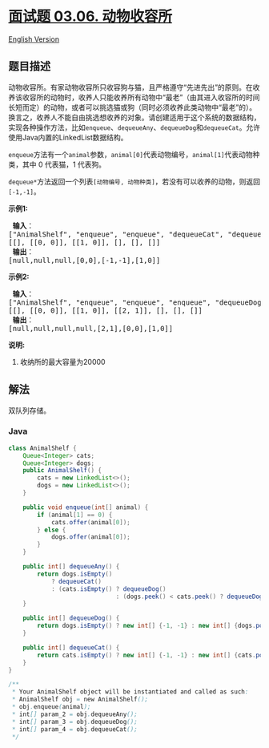 # [面试题 03.06. 动物收容所](https://leetcode.cn/problems/animal-shelter-lcci)

[English Version](/lcci/03.06.Animal%20Shelter/README_EN.md)

## 题目描述


<p>动物收容所。有家动物收容所只收容狗与猫，且严格遵守&ldquo;先进先出&rdquo;的原则。在收养该收容所的动物时，收养人只能收养所有动物中&ldquo;最老&rdquo;（由其进入收容所的时间长短而定）的动物，或者可以挑选猫或狗（同时必须收养此类动物中&ldquo;最老&rdquo;的）。换言之，收养人不能自由挑选想收养的对象。请创建适用于这个系统的数据结构，实现各种操作方法，比如<code>enqueue</code>、<code>dequeueAny</code>、<code>dequeueDog</code>和<code>dequeueCat</code>。允许使用Java内置的LinkedList数据结构。</p>

<p><code>enqueue</code>方法有一个<code>animal</code>参数，<code>animal[0]</code>代表动物编号，<code>animal[1]</code>代表动物种类，其中 0 代表猫，1 代表狗。</p>

<p><code>dequeue*</code>方法返回一个列表<code>[动物编号, 动物种类]</code>，若没有可以收养的动物，则返回<code>[-1,-1]</code>。</p>

<p><strong>示例1:</strong></p>

<pre><strong> 输入</strong>：
[&quot;AnimalShelf&quot;, &quot;enqueue&quot;, &quot;enqueue&quot;, &quot;dequeueCat&quot;, &quot;dequeueDog&quot;, &quot;dequeueAny&quot;]
[[], [[0, 0]], [[1, 0]], [], [], []]
<strong> 输出</strong>：
[null,null,null,[0,0],[-1,-1],[1,0]]
</pre>

<p><strong>示例2:</strong></p>

<pre><strong> 输入</strong>：
[&quot;AnimalShelf&quot;, &quot;enqueue&quot;, &quot;enqueue&quot;, &quot;enqueue&quot;, &quot;dequeueDog&quot;, &quot;dequeueCat&quot;, &quot;dequeueAny&quot;]
[[], [[0, 0]], [[1, 0]], [[2, 1]], [], [], []]
<strong> 输出</strong>：
[null,null,null,null,[2,1],[0,0],[1,0]]
</pre>

<p><strong>说明:</strong></p>

<ol>
	<li>收纳所的最大容量为20000</li>
</ol>

## 解法

双队列存储。

### **Java**

```java
class AnimalShelf {
    Queue<Integer> cats;
    Queue<Integer> dogs;
    public AnimalShelf() {
        cats = new LinkedList<>();
        dogs = new LinkedList<>();
    }

    public void enqueue(int[] animal) {
        if (animal[1] == 0) {
            cats.offer(animal[0]);
        } else {
            dogs.offer(animal[0]);
        }
    }

    public int[] dequeueAny() {
        return dogs.isEmpty()
            ? dequeueCat()
            : (cats.isEmpty() ? dequeueDog()
                              : (dogs.peek() < cats.peek() ? dequeueDog() : dequeueCat()));
    }

    public int[] dequeueDog() {
        return dogs.isEmpty() ? new int[] {-1, -1} : new int[] {dogs.poll(), 1};
    }

    public int[] dequeueCat() {
        return cats.isEmpty() ? new int[] {-1, -1} : new int[] {cats.poll(), 0};
    }
}

/**
 * Your AnimalShelf object will be instantiated and called as such:
 * AnimalShelf obj = new AnimalShelf();
 * obj.enqueue(animal);
 * int[] param_2 = obj.dequeueAny();
 * int[] param_3 = obj.dequeueDog();
 * int[] param_4 = obj.dequeueCat();
 */
```
